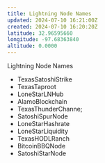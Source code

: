 ```yaml
---
title: Lightning Node Names
updated: 2024-07-10 16:21:00Z
created: 2024-07-10 16:20:20Z
latitude: 32.96595660
longitude: -97.68363840
altitude: 0.0000
---
```


Lightning Node Names

- TexasSatoshiStrike
- TexasTaproot
- LoneStarLNHub
- AlamoBlockchain
- TexasThunderChanne;
- SatoshiSpurNode
- LoneStarHashrate
- LoneStarLiquidity
- TexasHODLRanch
- BitcoinBBQNode
- SatoshiStarNode